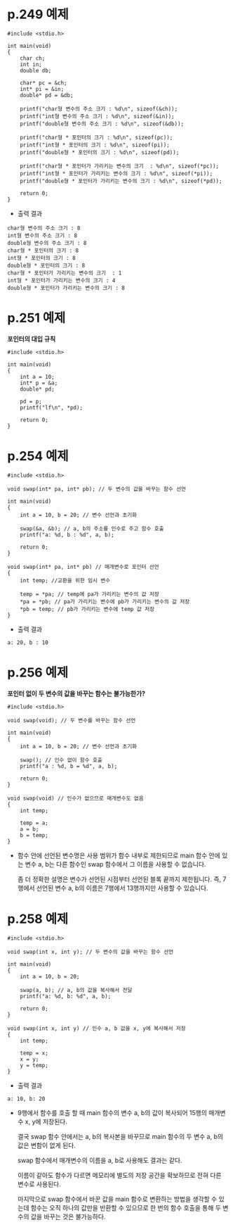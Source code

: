 # p.249 예제

```
#include <stdio.h>

int main(void)
{
	char ch;
	int in; 
	double db;

	char* pc = &ch;
	int* pi = &in;
	double* pd = &db;

	printf("char형 변수의 주소 크기 : %d\n", sizeof(&ch));
	printf("int형 변수의 주소 크기 : %d\n", sizeof(&in));
	printf("double형 변수의 주소 크기 : %d\n", sizeof(&db));

	printf("char형 * 포인터의 크기 : %d\n", sizeof(pc));
	printf("int형 * 포인터의 크기 : %d\n", sizeof(pi));
	printf("double형 * 포인터의 크기 : %d\n", sizeof(pd));

	printf("char형 * 포인터가 가리키는 변수의 크기  : %d\n", sizeof(*pc));
	printf("int형 * 포인터가 가리키는 변수의 크기 : %d\n", sizeof(*pi));
	printf("double형 * 포인터가 가리키는 변수의 크기 : %d\n", sizeof(*pd));

	return 0;
}
```

- 출력 결과
  
```
char형 변수의 주소 크기 : 8
int형 변수의 주소 크기 : 8
double형 변수의 주소 크기 : 8
char형 * 포인터의 크기 : 8
int형 * 포인터의 크기 : 8
double형 * 포인터의 크기 : 8
char형 * 포인터가 가리키는 변수의 크기  : 1
int형 * 포인터가 가리키는 변수의 크기 : 4
double형 * 포인터가 가리키는 변수의 크기 : 8
```

# p.251 예제

**포인터의 대입 규칙**

```
#include <stdio.h>

int main(void)
{
	int a = 10;
	int* p = &a;
	double* pd;

	pd = p;
	printf("lf\n", *pd);

	return 0;
}
```

# p.254 예제

```
#include <stdio.h>

void swap(int* pa, int* pb); // 두 변수의 값을 바꾸는 함수 선언

int main(void)
{
	int a = 10, b = 20; // 변수 선언과 초기화

	swap(&a, &b); // a, b의 주소를 인수로 주고 함수 호출
	printf("a: %d, b : %d", a, b);

	return 0;
}

void swap(int* pa, int* pb) // 매개변수로 포인터 선언
{
	int temp; //교환을 위한 임시 변수

	temp = *pa; // temp에 pa가 가리키는 변수의 값 저장
	*pa = *pb; // pa가 가리키는 변수에 pb가 가리키는 변수의 값 저장
	*pb = temp; // pb가 가리키는 변수에 temp 값 저장
}
```

- 출력 결과

```
a: 20, b : 10
```

# p.256 예제

**포인터 없이 두 변수의 값을 바꾸는 함수는 불가능한가?**

```
#include <stdio.h>

void swap(void); // 두 변수를 바꾸는 함수 선언

int main(void)
{
	int a = 10, b = 20; // 변수 선언과 초기화

	swap(); // 인수 없이 함수 호출
	printf("a : %d, b = %d", a, b);

	return 0;
}

void swap(void) // 인수가 없으므로 매개변수도 없음
{
	int temp;

	temp = a;
	a = b;
	b = temp;
}
```

- 함수 안에 선언된 변수명은 사용 범위가 함수 내부로 제한되므로 main 함수 안에 있는 변수 a, b는 다른 함수인 swap 함수에서 그 이름을 사용할 수 없습니다.

  좀 더 정확한 설명은 변수가 선언된 시점부터 선언된 블록 끝까지 제한됩니다. 즉, 7행에서 선언된 변수 a, b의 이름은 7행에서 13행까지만 사용할 수 있습니다.

# p.258 예제

```
#include <stdio.h>

void swap(int x, int y); // 두 변수의 값을 바꾸는 함수 선언

int main(void)
{
	int a = 10, b = 20;

	swap(a, b); // a, b의 값을 복사해서 전달
	printf("a: %d, b: %d", a, b);

	return 0;
}

void swap(int x, int y) // 인수 a, b 값을 x, y에 복사해서 저장
{
	int temp;

	temp = x;
	x = y;
	y = temp;
}
```

- 출력 결과
```
a: 10, b: 20
```

- 9행에서 함수를 호출 할 때 main 함수의 변수 a, b의 값이 복사되어 15행의 매개변수 x, y에 저장된다.

  결국 swap 함수 안에서는 a, b의 복사본을 바꾸므로 main 함수의 두 변수 a, b의 값은 변함이 없게 된다.

  swap 함수에서 매개변수의 이름을 a, b로 사용해도 결과는 같다.

  이름이 같아도 함수가 다르면 메모리에 별도의 저장 공간을 확보하므로 전혀 다른 변수로 사용된다.

  마지막으로 swap 함수에서 바꾼 값을 main 함수로 변환하는 방법을 생각할 수 있는데 함수는 오직 하나의 값만을 반환할 수 있으므로 한 번의 함수 호출을 통해 두 변수의 값을 바꾸는 것은 불가능하다. 

